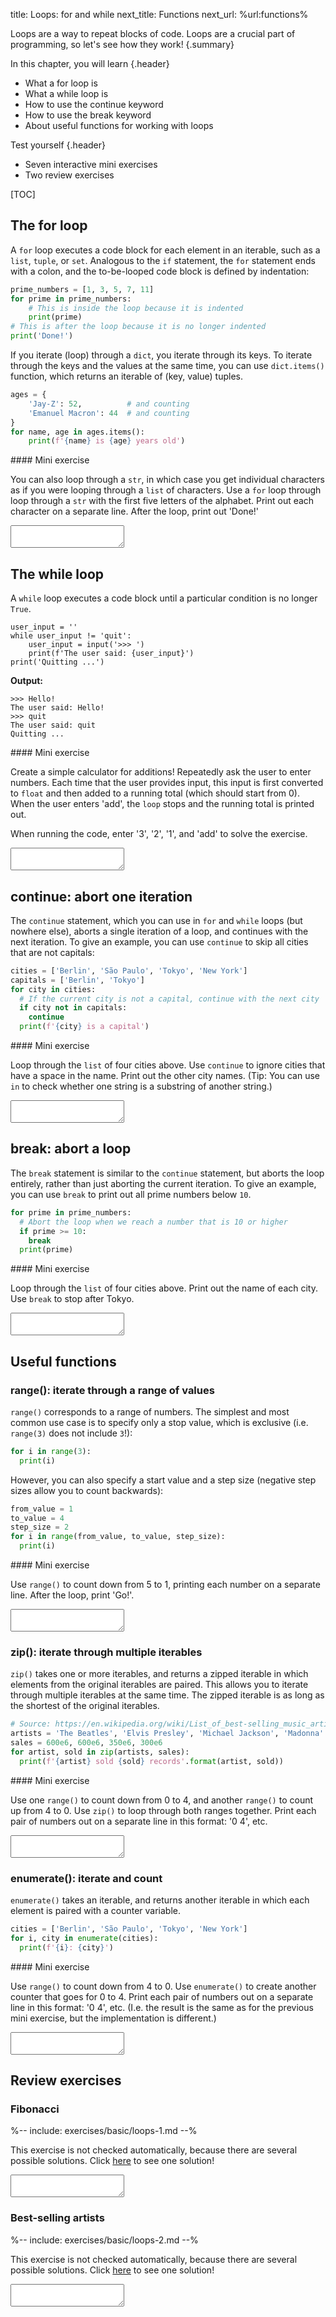 title: Loops: for and while
next_title: Functions
next_url: %url:functions%


<div class="learning-goals" markdown="1">
Loops are a way to repeat blocks of code. Loops are a crucial part of programming, so let's see how they work!
{.summary}

In this chapter, you will learn
{.header}

- What a for loop is
- What a while loop is
- How to use the continue keyword
- How to use the break keyword
- About useful functions for working with loops

Test yourself
{.header}

- Seven interactive mini exercises
- Two review exercises
</div>


[TOC]


## The for loop

A `for` loop executes a code block for each element in an iterable, such as a `list`, `tuple`, or `set`. Analogous to the `if` statement, the `for` statement ends with a colon, and the to-be-looped code block is defined by indentation:


```python
prime_numbers = [1, 3, 5, 7, 11]
for prime in prime_numbers:
    # This is inside the loop because it is indented
    print(prime)
# This is after the loop because it is no longer indented
print('Done!')
```

If you iterate (loop) through a `dict`, you iterate through its keys. To iterate through the keys and the values at the same time, you can use `dict.items()` function, which returns an iterable of (key, value) tuples.


```python
ages = {
    'Jay-Z': 52,          # and counting
    'Emanuel Macron': 44  # and counting
}
for name, age in ages.items():
    print(f'{name} is {age} years old')
```

<div class="exercise" id="exercise_for" markdown="1">
#### Mini exercise

You can also loop through a `str`, in which case you get individual characters as if you were looping through a `list` of characters. Use a `for` loop through loop through a `str` with the first five letters of the alphabet. Print out each character on a separate line. After the loop, print out 'Done!'

<textarea class="code"></textarea>
<div hidden class="solution_output">
a
b
c
d
e
Done!
</div>
</div>

## The while loop

A `while` loop executes a code block until a particular condition is no longer `True`.


~~~ .python
user_input = ''
while user_input != 'quit':
    user_input = input('>>> ')
    print(f'The user said: {user_input}')
print('Quitting ...')
~~~

__Output:__

~~~
>>> Hello!
The user said: Hello!
>>> quit
The user said: quit
Quitting ...
~~~


<div class="exercise" id="exercise_while" markdown="1">
#### Mini exercise

Create a simple calculator for additions! Repeatedly ask the user to enter numbers. Each time that the user provides input, this input is first converted to `float` and then added to a running total (which should start from 0). When the user enters 'add', the `loop` stops and the running total is printed out.

When running the code, enter '3', '2', '1', and 'add' to solve the exercise.

<textarea class="code height200"></textarea>
<div hidden class="solution_output">6.0</div>
</div>

## continue: abort one iteration

The `continue` statement, which you can use in `for` and `while` loops (but nowhere else), aborts a single iteration of a loop, and continues with the next iteration. To give an example, you can use `continue` to skip all cities that are not capitals:


```python
cities = ['Berlin', 'São Paulo', 'Tokyo', 'New York']
capitals = ['Berlin', 'Tokyo']
for city in cities:
  # If the current city is not a capital, continue with the next city
  if city not in capitals:
    continue
  print(f'{city} is a capital')
```

<div class="exercise" id="exercise_continue" markdown="1">
#### Mini exercise

Loop through the `list` of four cities above. Use `continue` to ignore cities that have a space in the name. Print out the other city names. (Tip: You can use `in` to check whether one string is a substring of another string.)

<textarea class="code height150"></textarea>
<div hidden class="solution_output">
Berlin
Tokyo
</div>
</div>

## break: abort a loop

The `break` statement is similar to the `continue` statement, but aborts the loop entirely, rather than just aborting the current iteration. To give an example, you can use `break` to print out all prime numbers below `10`.


```python
for prime in prime_numbers:
  # Abort the loop when we reach a number that is 10 or higher
  if prime >= 10:
    break
  print(prime)
```

<div class="exercise" id="exercise_break" markdown="1">
#### Mini exercise

Loop through the `list` of four cities above. Print out the name of each city. Use `break` to stop after Tokyo.

<textarea class="code height150"></textarea>
<div hidden class="solution_output">
Berlin
São Paulo
Tokyo
</div>
</div>


## Useful functions

### range(): iterate through a range of values

`range()` corresponds to a range of numbers. The simplest and most common use case is to specify only a stop value, which is exclusive (i.e. `range(3)` does not include `3`!):

```python
for i in range(3):
  print(i)
```

However, you can also specify a start value and a step size (negative step sizes allow you to count backwards):

```python
from_value = 1
to_value = 4
step_size = 2
for i in range(from_value, to_value, step_size):
  print(i)
```

<div class="exercise" id="exercise_range" markdown="1">
#### Mini exercise

Use `range()` to count down from 5 to 1, printing each number on a separate line. After the loop, print 'Go!'.

<textarea class="code"></textarea>
<div hidden class="solution_output">
5
4
3
2
1
Go!
</div>
</div>


### zip(): iterate through multiple iterables

`zip()` takes one or more iterables, and returns a zipped iterable in which elements from the original iterables are paired. This allows you to iterate through multiple iterables at the same time. The zipped iterable is as long as the shortest of the original iterables.


```python
# Source: https://en.wikipedia.org/wiki/List_of_best-selling_music_artists
artists = 'The Beatles', 'Elvis Presley', 'Michael Jackson', 'Madonna'
sales = 600e6, 600e6, 350e6, 300e6
for artist, sold in zip(artists, sales):
  print(f'{artist} sold {sold} records'.format(artist, sold))
```

<div class="exercise" id="exercise_zip" markdown="1">
#### Mini exercise

Use one `range()` to count down from 0 to 4, and another `range()` to count up from 4 to 0. Use `zip()` to loop through both ranges together. Print each pair of numbers out on a separate line in this format: '0 4', etc.

<textarea class="code height150"></textarea>
<div hidden class="solution_output">
0 4
1 3
2 2
3 1
4 0
</div>
</div>


### enumerate(): iterate and count

`enumerate()` takes an iterable, and returns another iterable in which each element is paired with a counter variable.

```python
cities = ['Berlin', 'São Paulo', 'Tokyo', 'New York']
for i, city in enumerate(cities):
  print(f'{i}: {city}')
```

<div class="exercise" id="exercise_enumerate" markdown="1">
#### Mini exercise

Use `range()` to count down from 4 to 0. Use `enumerate()` to create another counter that goes for 0 to 4. Print each pair of numbers out on a separate line in this format: '0 4', etc. (I.e. the result is the same as for the previous mini exercise, but the implementation is different.)

<textarea class="code height150"></textarea>
<div hidden class="solution_output">
0 4
1 3
2 2
3 1
4 0
</div>
</div>


## Review exercises

<div class='exercise no-progress' id='exercise_fibonacci' markdown=1>

### Fibonacci

%-- include: exercises/basic/loops-1.md --%

This exercise is not checked automatically, because there are several possible solutions. Click [here](%url:loops%-solution-1) to see one solution!

<textarea class="code height300"></textarea>

</div>

<div class='exercise no-progress' id='exercise_artists' markdown=1>

### Best-selling artists

%-- include: exercises/basic/loops-2.md --%

This exercise is not checked automatically, because there are several possible solutions. Click [here](%url:loops%-solution-2) to see one solution!

<textarea class="code height300"></textarea>

</div>
